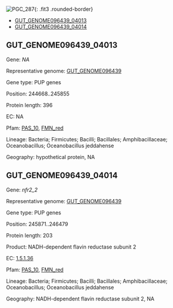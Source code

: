 ![PGC_287](../static/images/Clusters_figure/PGC_287.jpg){: .fit3 .rounded-border}

<ul id="myTab" class="nav nav-tabs">
  <li class="active">
        <a href="#tab1" data-toggle="tab">GUT_GENOME096439_04013</a>
  </li>
<li><a href="#tab2" data-toggle="tab">GUT_GENOME096439_04014</a></li>
</ul>

<div id="myTabContent" class="tab-content">
  <div class="tab-pane fade in active" id="tab1">

<h2 id="GUT_GENOME096439_04013">GUT_GENOME096439_04013</h2>
<p>Gene: <em>NA</em>
<p>Representative genome: <a href="https://www.ebi.ac.uk/metagenomics/genomes/MGYG-HGUT-01472">GUT_GENOME096439</a></p>
<p>Gene type: PUP genes</p>
<p>Position: 244668..245855</p>
<p>Protein length: 396</p>
<p>EC: NA</p>
<p>Pfam: <a href="http://pfam.xfam.org/family/PAS_10">PAS_10</a>, <a href="http://pfam.xfam.org/family/FMN_red">FMN_red</a></p>
<p>Lineage: Bacteria; Firmicutes; Bacilli; Bacillales; Amphibacillaceae; Oceanobacillus; Oceanobacillus jeddahense</p>
<p>Geography: hypothetical protein, NA</p>
  </div>

  <div class="tab-pane fade" id="tab2">

<h2 id="GUT_GENOME096439_04014">GUT_GENOME096439_04014</h2>
<p>Gene: <em>nfr2_2</em></p>
<p>Representative genome: <a href="https://www.ebi.ac.uk/metagenomics/genomes/MGYG-HGUT-01472">GUT_GENOME096439</a></p>
<p>Gene type: PUP genes</p>
<p>Position: 245871..246479</p>
<p>Protein length: 203</p>
<p>Product: NADH-dependent flavin reductase subunit 2</p>
<p>EC: <a href="https://www.brenda-enzymes.org/enzyme.php?ecno=1.5.1.36">1.5.1.36</a></p>
<p>Pfam: <a href="http://pfam.xfam.org/family/PAS_10">PAS_10</a>, <a href="http://pfam.xfam.org/family/FMN_red">FMN_red</a></p>
<p>Lineage: Bacteria; Firmicutes; Bacilli; Bacillales; Amphibacillaceae; Oceanobacillus; Oceanobacillus jeddahense</p>
<p>Geography: NADH-dependent flavin reductase subunit 2, NA</p>

  </div>
</div>
